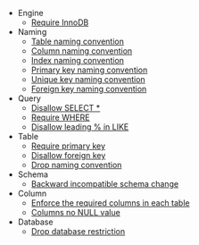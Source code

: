 - Engine
  - [Require InnoDB](/docs/sql-review/review-rules/supported-rules#engine.mysql.use-innodb)
- Naming
  - [Table naming convention](/docs/sql-review/review-rules/supported-rules#naming.table)
  - [Column naming convention](/docs/sql-review/review-rules/supported-rules#naming.column)
  - [Index naming convention](/docs/sql-review/review-rules/supported-rules#naming.index.idx)
  - [Primary key naming convention](/docs/sql-review/review-rules/supported-rules#naming.index.pk)
  - [Unique key naming convention](/docs/sql-review/review-rules/supported-rules#naming.index.uk)
  - [Foreign key naming convention](/docs/sql-review/review-rules/supported-rules#naming.index.fk)
- Query
  - [Disallow SELECT \*](/docs/sql-review/review-rules/supported-rules#statement.select.no-select-all)
  - [Require WHERE](/docs/sql-review/review-rules/supported-rules#statement.where.require)
  - [Disallow leading % in LIKE](/docs/sql-review/review-rules/supported-rules#statement.where.no-leading-wildcard-like)
- Table
  - [Require primary key](/docs/sql-review/review-rules/supported-rules#table.require-pk)
  - [Disallow foreign key](/docs/sql-review/review-rules/supported-rules#table.no-foreign-key)
  - [Drop naming convention](/docs/sql-review/review-rules/supported-rules#table.drop-naming-convention)
- Schema
  - [Backward incompatible schema change](/docs/sql-review/review-rules/supported-rules#schema.backward-compatibility)
- Column
  - [Enforce the required columns in each table](/docs/sql-review/review-rules/supported-rules#column.required)
  - [Columns no NULL value](/docs/sql-review/review-rules/supported-rules#column.no-null)
- Database
  - [Drop database restriction](/docs/sql-review/review-rules/supported-rules#database.drop-empty-database)
